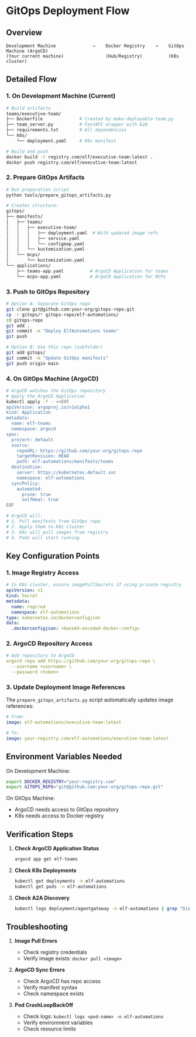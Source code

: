 # GitOps Deployment Flow

## Overview
```
Development Machine              →    Docker Registry    →    GitOps Machine (ArgoCD)
(Your current machine)                (Hub/Registry)          (K8s cluster)
```

## Detailed Flow

### 1. On Development Machine (Current)

```bash
# Build artifacts
teams/executive-team/
├── Dockerfile              # Created by make-deployable-team.py
├── team_server.py          # FastAPI wrapper with A2A
├── requirements.txt        # All dependencies
└── k8s/
    └── deployment.yaml     # K8s manifest

# Build and push
docker build -t registry.com/elf/executive-team:latest .
docker push registry.com/elf/executive-team:latest
```

### 2. Prepare GitOps Artifacts

```bash
# Run preparation script
python tools/prepare_gitops_artifacts.py

# Creates structure:
gitops/
├── manifests/
│   ├── teams/
│   │   ├── executive-team/
│   │   │   ├── deployment.yaml  # With updated image refs
│   │   │   ├── service.yaml
│   │   │   └── configmap.yaml
│   │   └── kustomization.yaml
│   └── mcps/
│       └── kustomization.yaml
└── applications/
    ├── teams-app.yaml          # ArgoCD Application for teams
    └── mcps-app.yaml           # ArgoCD Application for MCPs
```

### 3. Push to GitOps Repository

```bash
# Option A: Separate GitOps repo
git clone git@github.com:your-org/gitops-repo.git
cp -r gitops/* gitops-repo/elf-automations/
cd gitops-repo
git add .
git commit -m "Deploy ElfAutomations teams"
git push

# Option B: Use this repo (subfolder)
git add gitops/
git commit -m "Update GitOps manifests"
git push origin main
```

### 4. On GitOps Machine (ArgoCD)

```bash
# ArgoCD watches the GitOps repository
# Apply the ArgoCD Application
kubectl apply -f - <<EOF
apiVersion: argoproj.io/v1alpha1
kind: Application
metadata:
  name: elf-teams
  namespace: argocd
spec:
  project: default
  source:
    repoURL: https://github.com/your-org/gitops-repo
    targetRevision: HEAD
    path: elf-automations/manifests/teams
  destination:
    server: https://kubernetes.default.svc
    namespace: elf-automations
  syncPolicy:
    automated:
      prune: true
      selfHeal: true
EOF

# ArgoCD will:
# 1. Pull manifests from GitOps repo
# 2. Apply them to K8s cluster
# 3. K8s will pull images from registry
# 4. Pods will start running
```

## Key Configuration Points

### 1. Image Registry Access
```yaml
# In K8s cluster, ensure imagePullSecrets if using private registry
apiVersion: v1
kind: Secret
metadata:
  name: regcred
  namespace: elf-automations
type: kubernetes.io/dockerconfigjson
data:
  .dockerconfigjson: <base64-encoded-docker-config>
```

### 2. ArgoCD Repository Access
```yaml
# Add repository to ArgoCD
argocd repo add https://github.com/your-org/gitops-repo \
  --username <username> \
  --password <token>
```

### 3. Update Deployment Image References
The `prepare_gitops_artifacts.py` script automatically updates image references:
```yaml
# From:
image: elf-automations/executive-team:latest

# To:
image: your-registry.com/elf-automations/executive-team:latest
```

## Environment Variables Needed

On Development Machine:
```bash
export DOCKER_REGISTRY="your-registry.com"
export GITOPS_REPO="git@github.com:your-org/gitops-repo.git"
```

On GitOps Machine:
- ArgoCD needs access to GitOps repository
- K8s needs access to Docker registry

## Verification Steps

1. **Check ArgoCD Application Status**
   ```bash
   argocd app get elf-teams
   ```

2. **Check K8s Deployments**
   ```bash
   kubectl get deployments -n elf-automations
   kubectl get pods -n elf-automations
   ```

3. **Check A2A Discovery**
   ```bash
   kubectl logs deployment/agentgateway -n elf-automations | grep "Discovered"
   ```

## Troubleshooting

1. **Image Pull Errors**
   - Check registry credentials
   - Verify image exists: `docker pull <image>`

2. **ArgoCD Sync Errors**
   - Check ArgoCD has repo access
   - Verify manifest syntax
   - Check namespace exists

3. **Pod CrashLoopBackOff**
   - Check logs: `kubectl logs <pod-name> -n elf-automations`
   - Verify environment variables
   - Check resource limits
